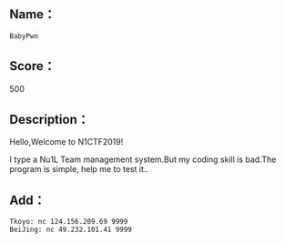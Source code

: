 ## Name：

`BabyPwn`

## Score：

500

## Description：

Hello,Welcome to N1CTF2019!

I type a Nu1L Team management system.But my coding skill is bad.The program is simple, help me to test it..

## Add：

```
Tkoyo: nc 124.156.209.69 9999
BeiJing: nc 49.232.101.41 9999
```

